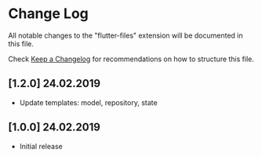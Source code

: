 # Change Log
All notable changes to the "flutter-files" extension will be documented in this file.

Check [Keep a Changelog](http://keepachangelog.com/) for recommendations on how to structure this file.

## [1.2.0] 24.02.2019
- Update templates: model, repository, state

## [1.0.0] 24.02.2019
- Initial release